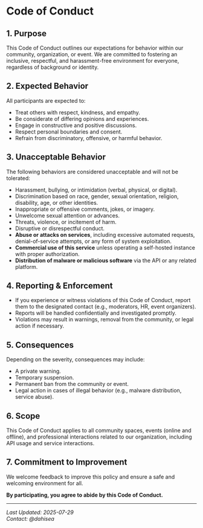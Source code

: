# **Code of Conduct**  

## **1. Purpose**  
This Code of Conduct outlines our expectations for behavior within our community, organization, or event. We are committed to fostering an inclusive, respectful, and harassment-free environment for everyone, regardless of background or identity.  

## **2. Expected Behavior**  
All participants are expected to:  
- Treat others with respect, kindness, and empathy.  
- Be considerate of differing opinions and experiences.  
- Engage in constructive and positive discussions.  
- Respect personal boundaries and consent.  
- Refrain from discriminatory, offensive, or harmful behavior.  

## **3. Unacceptable Behavior**  
The following behaviors are considered unacceptable and will not be tolerated:  
- Harassment, bullying, or intimidation (verbal, physical, or digital).  
- Discrimination based on race, gender, sexual orientation, religion, disability, age, or other identities.  
- Inappropriate or offensive comments, jokes, or imagery.  
- Unwelcome sexual attention or advances.  
- Threats, violence, or incitement of harm.  
- Disruptive or disrespectful conduct.  
- **Abuse or attacks on services**, including excessive automated requests, denial-of-service attempts, or any form of system exploitation.  
- **Commercial use of this service** unless operating a self-hosted instance with proper authorization.  
- **Distribution of malware or malicious software** via the API or any related platform.  

## **4. Reporting & Enforcement**  
- If you experience or witness violations of this Code of Conduct, report them to the designated contact (e.g., moderators, HR, event organizers).  
- Reports will be handled confidentially and investigated promptly.  
- Violations may result in warnings, removal from the community, or legal action if necessary.  

## **5. Consequences**  
Depending on the severity, consequences may include:  
- A private warning.  
- Temporary suspension.  
- Permanent ban from the community or event.  
- Legal action in cases of illegal behavior (e.g., malware distribution, service abuse).  

## **6. Scope**  
This Code of Conduct applies to all community spaces, events (online and offline), and professional interactions related to our organization, including API usage and service interactions.  

## **7. Commitment to Improvement**  
We welcome feedback to improve this policy and ensure a safe and welcoming environment for all.  

**By participating, you agree to abide by this Code of Conduct.**  

---  
*Last Updated: 2025-07-29*  
*Contact: @dahisea*  
